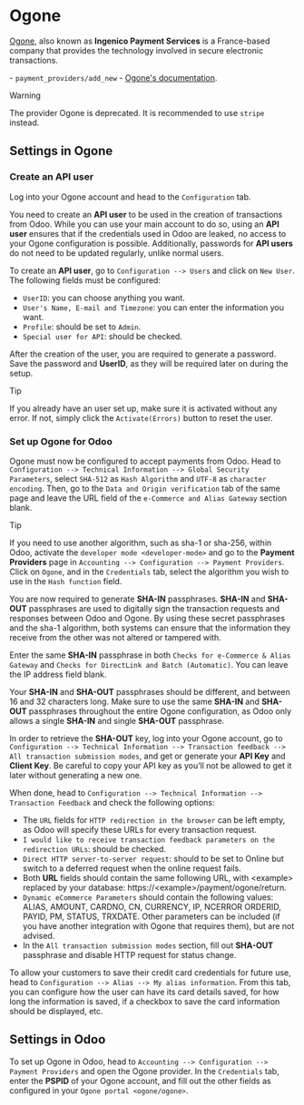 # Ogone

[Ogone](https://www.ingenico.com/), also known as **Ingenico Payment
Services** is a France-based company that provides the technology
involved in secure electronic transactions.

<div class="seealso">

\- `payment_providers/add_new` - [Ogone's
documentation](https://epayments-support.ingenico.com/get-started/).

</div>

> [!WARNING]
> The provider Ogone is deprecated. It is recommended to use `stripe`
> instead.

## Settings in Ogone

### Create an API user

Log into your Ogone account and head to the `Configuration` tab.

You need to create an **API user** to be used in the creation of
transactions from Odoo. While you can use your main account to do so,
using an **API user** ensures that if the credentials used in Odoo are
leaked, no access to your Ogone configuration is possible. Additionally,
passwords for **API users** do not need to be updated regularly, unlike
normal users.

To create an **API user**, go to `Configuration --> Users` and click on
`New User`. The following fields must be configured:

<div id="ogone/ogone">

- `UserID`: you can choose anything you want.
- `User's Name, E-mail and Timezone`: you can enter the information you
  want.
- `Profile`: should be set to `Admin`.
- `Special user for API`: should be checked.

</div>

After the creation of the user, you are required to generate a password.
Save the password and **UserID**, as they will be required later on
during the setup.

> [!TIP]
> If you already have an user set up, make sure it is activated without
> any error. If not, simply click the `Activate(Errors)` button to reset
> the user.

### Set up Ogone for Odoo

Ogone must now be configured to accept payments from Odoo. Head to
`Configuration -->
Technical Information --> Global Security Parameters`, select `SHA-512`
as `Hash Algorithm` and `UTF-8` as `character encoding`. Then, go to the
`Data and Origin verification` tab of the same page and leave the URL
field of the `e-Commerce and Alias Gateway` section blank.

> [!TIP]
> If you need to use another algorithm, such as
> <span class="title-ref">sha-1</span> or
> <span class="title-ref">sha-256</span>, within Odoo, activate the
> `developer mode <developer-mode>` and go to the **Payment Providers**
> page in `Accounting --> Configuration --> Payment Providers`. Click on
> `Ogone`, and in the `Credentials` tab, select the algorithm you wish
> to use in the `Hash function` field.

You are now required to generate **SHA-IN** passphrases. **SHA-IN** and
**SHA-OUT** passphrases are used to digitally sign the transaction
requests and responses between Odoo and Ogone. By using these secret
passphrases and the <span class="title-ref">sha-1</span> algorithm, both
systems can ensure that the information they receive from the other was
not altered or tampered with.

Enter the same **SHA-IN** passphrase in both
`Checks for e-Commerce & Alias Gateway` and
`Checks for DirectLink and Batch (Automatic)`. You can leave the IP
address field blank.

Your **SHA-IN** and **SHA-OUT** passphrases should be different, and
between 16 and 32 characters long. Make sure to use the same **SHA-IN**
and **SHA-OUT** passphrases throughout the entire Ogone configuration,
as Odoo only allows a single **SHA-IN** and single **SHA-OUT**
passphrase.

In order to retrieve the **SHA-OUT** key, log into your Ogone account,
go to
`Configuration --> Technical Information --> Transaction feedback --> All
transaction submission modes`, and get or generate your **API Key** and
**Client Key**. Be careful to copy your API key as you’ll not be allowed
to get it later without generating a new one.

When done, head to
`Configuration --> Technical Information --> Transaction Feedback` and
check the following options:

- The `URL` fields for `HTTP redirection in the browser` can be left
  empty, as Odoo will specify these URLs for every transaction request.
- `I would like to receive transaction feedback parameters on the redirection URLs`:
  should be checked.
- `Direct HTTP server-to-server request`: should to be set to
  <span class="title-ref">Online but switch to a deferred request when
  the online request fails</span>.
- Both **URL** fields should contain the same following URL, with
  <span class="title-ref">\<example\></span> replaced by your database:
  <span class="title-ref">https://\<example\>/payment/ogone/return</span>.
- `Dynamic eCommerce Parameters` should contain the following values:
  <span class="title-ref">ALIAS</span>,
  <span class="title-ref">AMOUNT</span>,
  <span class="title-ref">CARDNO</span>,
  <span class="title-ref">CN</span>,
  <span class="title-ref">CURRENCY</span>,
  <span class="title-ref">IP</span>,
  <span class="title-ref">NCERROR</span>
  <span class="title-ref">ORDERID</span>,
  <span class="title-ref">PAYID</span>,
  <span class="title-ref">PM</span>,
  <span class="title-ref">STATUS</span>,
  <span class="title-ref">TRXDATE</span>. Other parameters can be
  included (if you have another integration with Ogone that requires
  them), but are not advised.
- In the `All transaction submission modes` section, fill out
  **SHA-OUT** passphrase and disable <span class="title-ref">HTTP
  request for status change</span>.

To allow your customers to save their credit card credentials for future
use, head to `Configuration --> Alias --> My alias information`. From
this tab, you can configure how the user can have its card details
saved, for how long the information is saved, if a checkbox to save the
card information should be displayed, etc.

## Settings in Odoo

To set up Ogone in Odoo, head to
`Accounting --> Configuration --> Payment Providers` and open the Ogone
provider. In the `Credentials` tab, enter the **PSPID** of your Ogone
account, and fill out the other fields as configured in your
`Ogone portal <ogone/ogone>`.
